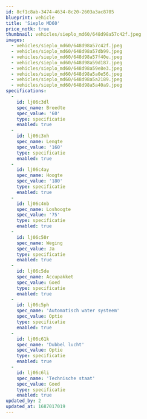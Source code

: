 ```yaml
---
id: 8cf1c8ab-3474-4634-8c20-2603a3ac8705
blueprint: vehicle
title: 'Sieplo MD60'
price_notk: true
thumbnail: vehicles/sieplo_md60/648d98a57c42f.jpeg
images:
  - vehicles/sieplo_md60/648d98a57c42f.jpeg
  - vehicles/sieplo_md60/648d98a57db99.jpeg
  - vehicles/sieplo_md60/648d98a57f40e.jpeg
  - vehicles/sieplo_md60/648d98a59d187.jpeg
  - vehicles/sieplo_md60/648d98a59e8e3.jpeg
  - vehicles/sieplo_md60/648d98a5a0e56.jpeg
  - vehicles/sieplo_md60/648d98a5a2189.jpeg
  - vehicles/sieplo_md60/648d98a5a40a9.jpeg
specifications:
  -
    id: lj06c3dl
    spec_name: Breedte
    spec_value: '60'
    type: specificatie
    enabled: true
  -
    id: lj06c3xh
    spec_name: Lengte
    spec_value: '160'
    type: specificatie
    enabled: true
  -
    id: lj06c4ay
    spec_name: Hoogte
    spec_value: '180'
    type: specificatie
    enabled: true
  -
    id: lj06c4nb
    spec_name: Loshoogte
    spec_value: '75'
    type: specificatie
    enabled: true
  -
    id: lj06c50r
    spec_name: Weging
    spec_value: Ja
    type: specificatie
    enabled: true
  -
    id: lj06c5de
    spec_name: Accupakket
    spec_value: Goed
    type: specificatie
    enabled: true
  -
    id: lj06c5ph
    spec_name: 'Automatisch water systeem'
    spec_value: Optie
    type: specificatie
    enabled: true
  -
    id: lj06c61k
    spec_name: 'Dubbel lucht'
    spec_value: Optie
    type: specificatie
    enabled: true
  -
    id: lj06c6li
    spec_name: 'Technische staat'
    spec_value: Goed
    type: specificatie
    enabled: true
updated_by: 2
updated_at: 1687017019
---
```

